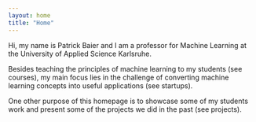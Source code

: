 ```yaml
---
layout: home
title: "Home"
---
```


Hi, my name is Patrick Baier and I am a professor for Machine Learning at the University of Applied Science Karlsruhe.

Besides teaching the principles of machine learning to my students (see courses), my main focus lies in the challenge of converting machine learning concepts into useful applications (see startups).

One other purpose of this homepage is to showcase some of my students work and present some of the projects we did in the past (see projects).
